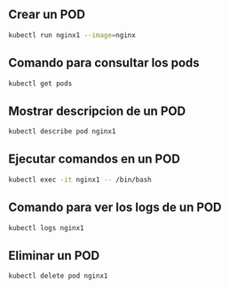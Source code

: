 ## Crear un POD

```sh
kubectl run nginx1 --image=nginx
```

## Comando para consultar los pods

```sh
kubectl get pods
```

## Mostrar descripcion de un POD
```sh
kubectl describe pod nginx1
```

## Ejecutar comandos en un POD

```sh
kubectl exec -it nginx1 -- /bin/bash
```

## Comando para ver los logs de un POD

```sh
kubectl logs nginx1
```

## Eliminar un POD

```sh
kubectl delete pod nginx1
```